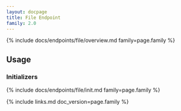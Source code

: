 ```yaml
---
layout: docpage
title: File Endpoint
family: 2.0
---
```


{% include docs/endpoints/file/overview.md family=page.family %}

## Usage

### Initializers

{% include docs/endpoints/file/init.md family=page.family %}


{% include links.md doc_version=page.family %}
